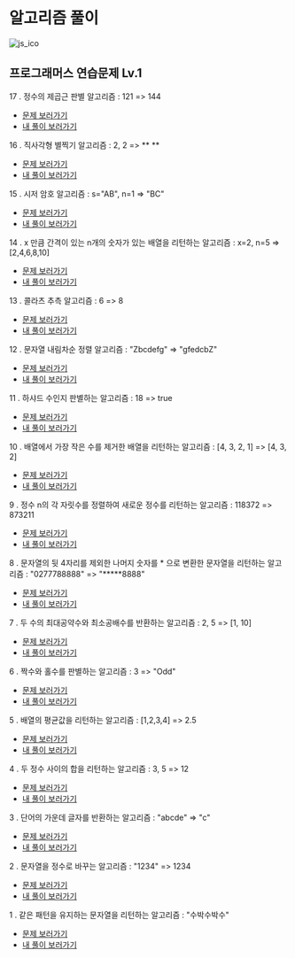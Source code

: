 # 알고리즘 풀이

![js_ico](https://user-images.githubusercontent.com/75922558/112740394-936b4500-8fb7-11eb-82ca-20e66a53ad10.png)

## 프로그래머스 연습문제 Lv.1

17 . 정수의 제곱근 판별 알고리즘 : 121 => 144

- [문제 보러가기](https://programmers.co.kr/learn/courses/30/lessons/12934)
- [내 풀이 보러가기](./2022-01-12-정수제곱근판별.js)

16 . 직사각형 별찍기 알고리즘 : 2, 2 => \*\* \*\*

- [문제 보러가기](https://programmers.co.kr/learn/courses/30/lessons/12969)
- [내 풀이 보러가기](./2022-01-07-x만큼간격이있는n개의숫자-시저암호-직사각형별찍기.js)

15 . 시저 암호 알고리즘 : s="AB", n=1 => "BC"

- [문제 보러가기](https://programmers.co.kr/learn/courses/30/lessons/12926)
- [내 풀이 보러가기](./2022-01-07-x만큼간격이있는n개의숫자-시저암호-직사각형별찍기.js)

14 . x 만큼 간격이 있는 n개의 숫자가 있는 배열을 리턴하는 알고리즘 : x=2, n=5 => [2,4,6,8,10]

- [문제 보러가기](https://programmers.co.kr/learn/courses/30/lessons/12954)
- [내 풀이 보러가기](./2022-01-07-x만큼간격이있는n개의숫자-시저암호-직사각형별찍기.js)

13 . 콜라츠 추측 알고리즘 : 6 => 8

- [문제 보러가기](https://programmers.co.kr/learn/courses/30/lessons/12943)
- [내 풀이 보러가기](./2022-01-06-콜라츠추측-문자열내림차순배치.js)

12 . 문자열 내림차순 정렬 알고리즘 : "Zbcdefg" => "gfedcbZ"

- [문제 보러가기](https://programmers.co.kr/learn/courses/30/lessons/12917)
- [내 풀이 보러가기](./2022-01-06-콜라츠추측-문자열내림차순배치.js)

11 . 하샤드 수인지 판별하는 알고리즘 : 18 => true

- [문제 보러가기](https://programmers.co.kr/learn/courses/30/lessons/12947)
- [내 풀이 보러가기](./2022-01-04-하샤드수.js)

10 . 배열에서 가장 작은 수를 제거한 배열을 리턴하는 알고리즘 : [4, 3, 2, 1] => [4, 3, 2]

- [문제 보러가기](https://programmers.co.kr/learn/courses/30/lessons/12935)
- [내 풀이 보러가기](./2022-01-03-정수내림차순정렬-가장작은수제거한배열.js)

9 . 정수 n의 각 자릿수를 정렬하여 새로운 정수를 리턴하는 알고리즘 : 118372 => 873211

- [문제 보러가기](https://programmers.co.kr/learn/courses/30/lessons/12933)
- [내 풀이 보러가기](./2022-01-03-정수내림차순정렬-가장작은수제거한배열.js)

8 . 문자열의 뒷 4자리를 제외한 나머지 숫자를 \* 으로 변환한 문자열을 리턴하는 알고리즘 : "0277788888" => "**\***8888"

- [문제 보러가기](https://programmers.co.kr/learn/courses/30/lessons/12948)
- [내 풀이 보러가기](./2021-12-13-짝수홀수판별-최대공약수최소공배수구하기-핸드폰번호가리기.js)

7 . 두 수의 최대공약수와 최소공배수를 반환하는 알고리즘 : 2, 5 => [1, 10]

- [문제 보러가기](https://programmers.co.kr/learn/courses/30/lessons/12940)
- [내 풀이 보러가기](./2021-12-13-짝수홀수판별-최대공약수최소공배수구하기-핸드폰번호가리기.js)

6 . 짝수와 홀수를 판별하는 알고리즘 : 3 => "Odd"

- [문제 보러가기](https://programmers.co.kr/learn/courses/30/lessons/12937)
- [내 풀이 보러가기](./2021-12-13-짝수홀수판별-최대공약수최소공배수구하기-핸드폰번호가리기.js)

5 . 배열의 평균값을 리턴하는 알고리즘 : [1,2,3,4] => 2.5

- [문제 보러가기](https://programmers.co.kr/learn/courses/30/lessons/12944)
- [내 풀이 보러가기](./2021-11-26-배열의평균값.js)

4 . 두 정수 사이의 합을 리턴하는 알고리즘 : 3, 5 => 12

- [문제 보러가기](https://programmers.co.kr/learn/courses/30/lessons/12912)
- [내 풀이 보러가기](./2021-10-22-2016년-두정수사이의합.js)

3 . 단어의 가운데 글자를 반환하는 알고리즘 : "abcde" => "c"

- [문제 보러가기](https://programmers.co.kr/learn/courses/30/lessons/12903)
- [내 풀이 보러가기](./2021-09-22-문자열정수로바꾸기-가운데글자가져오기.js)

2 . 문자열을 정수로 바꾸는 알고리즘 : "1234" => 1234

- [문제 보러가기](https://programmers.co.kr/learn/courses/30/lessons/12925)
- [내 풀이 보러가기](./2021-09-22-문자열정수로바꾸기-가운데글자가져오기.js)

1 . 같은 패턴을 유지하는 문자열을 리턴하는 알고리즘 : "수박수박수"

- [문제 보러가기](https://programmers.co.kr/learn/courses/30/lessons/12922)
- [내 풀이 보러가기](./2021-09-21-수박수박수박수.js)
